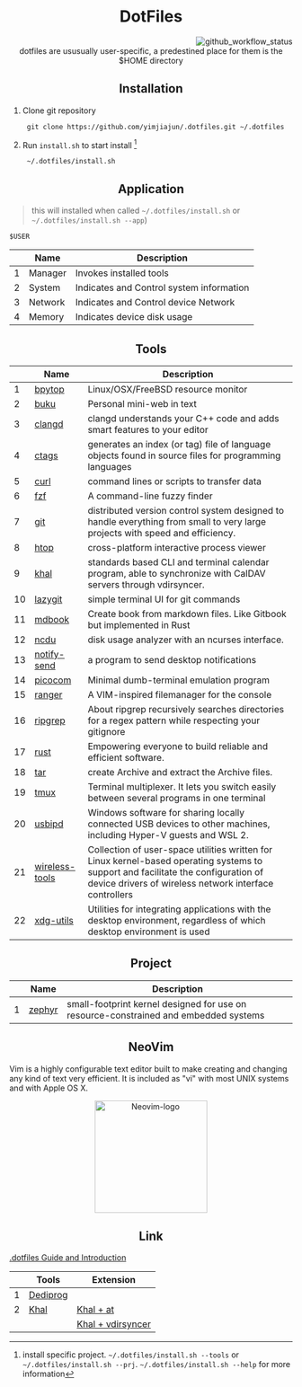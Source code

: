 <div align="center">
  <h1> DotFiles </h1>
</div>

<div align="right">
  <img src="https://github.com/yimjiajun/.dotfiles/actions/workflows/main.yml/badge.svg" alt="github_workflow_status">
</div>

<div align="center">
  dotfiles are ususually user-specific, a predestined place for them is the $HOME directory
</div>

<div align="center">
  <h2> Installation </h2>
</div>

1. Clone git repository

        git clone https://github.com/yimjiajun/.dotfiles.git ~/.dotfiles

2. Run `install.sh` to start install [^install_1]

        ~/.dotfiles/install.sh

<div align="center">
  <h2> Application </h2>
</div>

> this will installed when called `~/.dotfiles/install.sh` or ` ~/.dotfiles/install.sh --app`)

    $USER

|   | Name    | Description                              |
| - | -       | -                                        |
| 1 | Manager | Invokes installed tools                  |
| 2 | System  | Indicates and Control system information |
| 3 | Network | Indicates and Control device Network     |
| 4 | Memory  | Indicates device disk usage              |


<div align="center">
  <h2> Tools </h2>
</div>

|    | Name                                                                               | Description                                                                                                                                                                                           |
| -  | -                                                                                  | -                                                                                                                                                                                                     |
| 1  | [bpytop](https://github.com/aristocratos/bpytop.git)                               | Linux/OSX/FreeBSD resource monitor                                                                                                                                                                    |
| 2  | [buku](https://github.com/jarun/buku.git)                                          | Personal mini-web in text                                                                                                                                                                             |
| 3  | [clangd](https://clangd.llvm.org/installation.html)                                | clangd understands your C++ code and adds smart features to your editor                                                                                                                               |
| 4  | [ctags](https://github.com/universal-ctags/ctags)                                  | generates an index (or tag) file of language objects found in source files for programming languages                                                                                                  |
| 5  | [curl](https://curl.se/)                                                           | command lines or scripts to transfer data                                                                                                                                                             |
| 6  | [fzf](https://github.com/junegunn/fzf)                                             | A command-line fuzzy finder                                                                                                                                                                           |
| 7  | [git](https://git-scm.com/)                                                        | distributed version control system designed to handle everything from small to very large projects with speed and efficiency.                                                                         |
| 8  | [htop](https://htop.dev/)                                                          | cross-platform interactive process viewer                                                                                                                                                             |
| 9  | [khal](https://github.com/pimutils/khal)                                           | standards based CLI and terminal calendar program, able to synchronize with CalDAV servers through vdirsyncer.                                                                                        |
| 10 | [lazygit](https://github.com/jesseduffield/lazygit)                                | simple terminal UI for git commands                                                                                                                                                                   |
| 11 | [mdbook](https://github.com/rust-lang/mdBook)                                      | Create book from markdown files. Like Gitbook but implemented in Rust                                                                                                                                 |
| 12 | [ncdu](https://dev.yorhel.nl/ncdu)                                                 | disk usage analyzer with an ncurses interface.                                                                                                                                                        |
| 13 | [notify-send](https://manpages.ubuntu.com/manpages/xenial/man1/notify-send.1.html) | a program to send desktop notifications                                                                                                                                                               |
| 14 | [picocom](https://github.com/npat-efault/picocom)                                  | Minimal dumb-terminal emulation program                                                                                                                                                               |
| 15 | [ranger](https://github.com/ranger/ranger)                                         | A VIM-inspired filemanager for the console                                                                                                                                                            |
| 16 | [ripgrep](https://github.com/BurntSushi/ripgrep)                                   | About ripgrep recursively searches directories for a regex pattern while respecting your gitignore                                                                                                    |
| 17 | [rust](https://github.com/rust-lang/rust)                                          | Empowering everyone to build reliable and efficient software.                                                                                                                                         |
| 18 | [tar](https://www.geeksforgeeks.org/tar-command-linux-examples/)                   | create Archive and extract the Archive files.                                                                                                                                                         |
| 19 | [tmux](https://github.com/tmux/tmux/wiki)                                          | Terminal multiplexer. It lets you switch easily between several programs in one terminal                                                                                                              |
| 20 | [usbipd](https://github.com/dorssel/usbipd-win)                                    | Windows software for sharing locally connected USB devices to other machines, including Hyper-V guests and WSL 2.                                                                                     |
| 21 | [wireless-tools](https://en.wikipedia.org/wiki/Wireless_tools_for_Linux)           | Collection of user-space utilities written for Linux kernel-based operating systems to support and facilitate the configuration of device drivers of wireless network interface controllers |
| 22 | [xdg-utils](https://packages.debian.org/sid/xdg-utils)                             | Utilities for integrating applications with the desktop environment, regardless of which desktop environment is used                                                                                  |

<div align="center">
  <h2> Project </h2>
</div>

|   | Name                                                                               | Description                                                                          |
| - | -                                                                                  | -                                                                                    |
| 1 | [zephyr](https://docs.zephyrproject.org/latest/develop/getting_started/index.html) | small-footprint kernel designed for use on resource-constrained and embedded systems |

<div align="center">
  <h2> NeoVim </h2>
</div>

Vim is a highly configurable text editor built to make creating and changing any kind of text very efficient. It is included as "vi" with most UNIX systems and with Apple OS X.

<div align="center">
  <a href="https://github.com/yimjiajun/neovim">
      <img src="https://upload.wikimedia.org/wikipedia/commons/4/4f/Neovim-logo.svg" alt="Neovim-logo" width="200">
  </a>
</div>

<div align="center">
  <h2> Link </h2>
</div>

[.dotfiles Guide and Introduction](https://github.com/yimjiajun/.dotfiles/wiki)

|   | Tools                                                            | Extension                                                                        |
| - | -                                                                | -                                                                                |
| 1 | [Dediprog](https://github.com/yimjiajun/.dotfiles/wiki/dediprog) |                                                                                  |
| 2 | [Khal](https://github.com/yimjiajun/.dotfiles/wiki/khal)         | [Khal + at](https://github.com/yimjiajun/.dotfiles/wiki/khal_at)                 |
|   |                                                                  | [Khal + vdirsyncer](https://github.com/yimjiajun/.dotfiles/wiki/khal_vdirsyncer) |

[^install_1]: install specific project. `~/.dotfiles/install.sh --tools` or `~/.dotfiles/install.sh --prj`. `~/.dotfiles/install.sh --help` for more information
